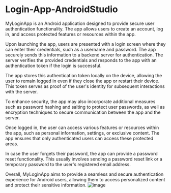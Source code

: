 # Login-App-AndroidStudio

MyLoginApp is an Android application designed to provide secure user authentication functionality. The app allows users to create an account, log in, and access protected features or resources within the app.

Upon launching the app, users are presented with a login screen where they can enter their credentials, such as a username and password. The app securely sends this information to a backend server for authentication. The server verifies the provided credentials and responds to the app with an authentication token if the login is successful.

The app stores this authentication token locally on the device, allowing the user to remain logged in even if they close the app or restart their device. This token serves as proof of the user's identity for subsequent interactions with the server.

To enhance security, the app may also incorporate additional measures such as password hashing and salting to protect user passwords, as well as encryption techniques to secure communication between the app and the server.

Once logged in, the user can access various features or resources within the app, such as personal information, settings, or exclusive content. The app ensures that only authenticated users can access these protected areas.

In case the user forgets their password, the app can provide a password reset functionality. This usually involves sending a password reset link or a temporary password to the user's registered email address.

Overall, MyLoginApp aims to provide a seamless and secure authentication experience for Android users, allowing them to access personalized content and protect their sensitive information.
![image](https://github.com/parthnmistry/Login-App-AndroidStudio/assets/75114126/23c00b13-8e01-4fd5-bce3-21f126dd3b35)
